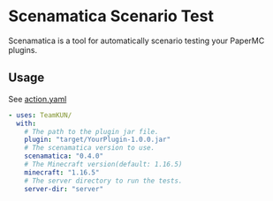 # Scenamatica Scenario Test

Scenamatica is a tool for automatically scenario testing your PaperMC plugins.

## Usage

See [action.yaml](./action.yaml)

```yaml
- uses: TeamKUN/
  with:
    # The path to the plugin jar file.
    plugin: "target/YourPlugin-1.0.0.jar"
    # The scenamatica version to use.
    scenamatica: "0.4.0"
    # The Minecraft version(default: 1.16.5)
    minecraft: "1.16.5"
    # The server directory to run the tests.
    server-dir: "server"
```
